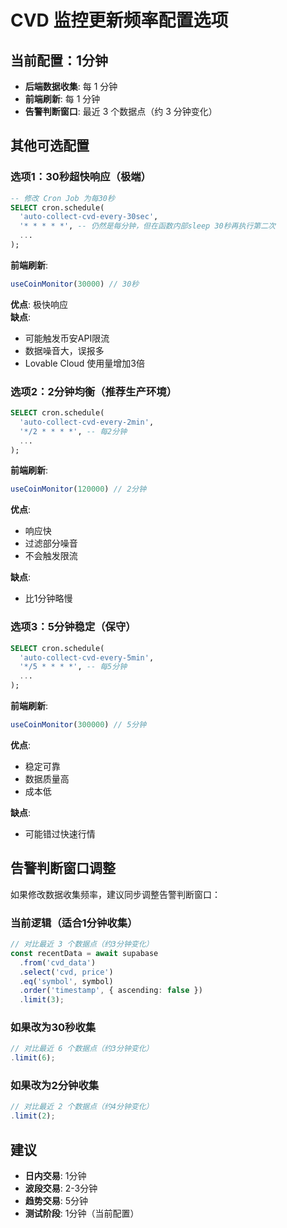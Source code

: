# CVD 监控更新频率配置选项

## 当前配置：1分钟

- **后端数据收集**: 每 1 分钟
- **前端刷新**: 每 1 分钟  
- **告警判断窗口**: 最近 3 个数据点（约 3 分钟变化）

## 其他可选配置

### 选项1：30秒超快响应（极端）
```sql
-- 修改 Cron Job 为每30秒
SELECT cron.schedule(
  'auto-collect-cvd-every-30sec',
  '* * * * *', -- 仍然是每分钟，但在函数内部sleep 30秒再执行第二次
  ...
);
```

**前端刷新**:
```typescript
useCoinMonitor(30000) // 30秒
```

**优点**: 极快响应  
**缺点**: 
- 可能触发币安API限流
- 数据噪音大，误报多
- Lovable Cloud 使用量增加3倍

### 选项2：2分钟均衡（推荐生产环境）
```sql
SELECT cron.schedule(
  'auto-collect-cvd-every-2min',
  '*/2 * * * *', -- 每2分钟
  ...
);
```

**前端刷新**:
```typescript
useCoinMonitor(120000) // 2分钟
```

**优点**: 
- 响应快
- 过滤部分噪音
- 不会触发限流

**缺点**: 
- 比1分钟略慢

### 选项3：5分钟稳定（保守）
```sql
SELECT cron.schedule(
  'auto-collect-cvd-every-5min',
  '*/5 * * * *', -- 每5分钟
  ...
);
```

**前端刷新**:
```typescript
useCoinMonitor(300000) // 5分钟
```

**优点**: 
- 稳定可靠
- 数据质量高
- 成本低

**缺点**: 
- 可能错过快速行情

## 告警判断窗口调整

如果修改数据收集频率，建议同步调整告警判断窗口：

### 当前逻辑（适合1分钟收集）
```typescript
// 对比最近 3 个数据点（约3分钟变化）
const recentData = await supabase
  .from('cvd_data')
  .select('cvd, price')
  .eq('symbol', symbol)
  .order('timestamp', { ascending: false })
  .limit(3);
```

### 如果改为30秒收集
```typescript
// 对比最近 6 个数据点（约3分钟变化）
.limit(6);
```

### 如果改为2分钟收集
```typescript
// 对比最近 2 个数据点（约4分钟变化）
.limit(2);
```

## 建议

- **日内交易**: 1分钟
- **波段交易**: 2-3分钟  
- **趋势交易**: 5分钟
- **测试阶段**: 1分钟（当前配置）
